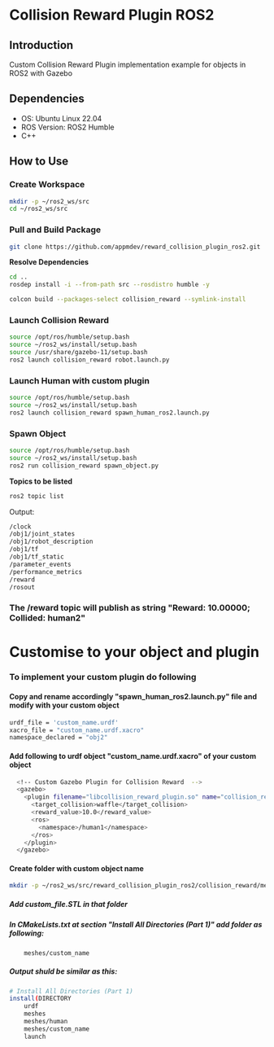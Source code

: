 # Collision Reward Plugin ROS2


## Introduction

Custom Collision Reward Plugin implementation example for objects in ROS2 with Gazebo

## Dependencies

- OS: Ubuntu Linux 22.04
- ROS Version: ROS2 Humble
- C++

## How to Use

### Create Workspace

```bash
mkdir -p ~/ros2_ws/src
cd ~/ros2_ws/src
```

### Pull and Build Package

```bash
git clone https://github.com/appmdev/reward_collision_plugin_ros2.git
```
**Resolve Dependencies**
```bash
cd ..
rosdep install -i --from-path src --rosdistro humble -y
```

```bash
colcon build --packages-select collision_reward --symlink-install
```
### Launch Collision Reward

```bash
source /opt/ros/humble/setup.bash
source ~/ros2_ws/install/setup.bash
source /usr/share/gazebo-11/setup.bash
ros2 launch collision_reward robot.launch.py
```

### Launch Human with custom plugin

```bash
source /opt/ros/humble/setup.bash
source ~/ros2_ws/install/setup.bash
ros2 launch collision_reward spawn_human_ros2.launch.py
```

### Spawn Object

```bash
source /opt/ros/humble/setup.bash
source ~/ros2_ws/install/setup.bash
ros2 run collision_reward spawn_object.py
```

**Topics to be listed**

```bash
ros2 topic list
```

Output:
```bash
/clock
/obj1/joint_states
/obj1/robot_description
/obj1/tf
/obj1/tf_static
/parameter_events
/performance_metrics
/reward
/rosout
```

### The /reward topic will publish as string "Reward: 10.00000; Collided: human2"

# Customise to your object and plugin


### To implement your custom plugin do following

#### Copy and rename accordingly "spawn_human_ros2.launch.py" file and modify with your custom object

```bash
urdf_file = 'custom_name.urdf'
xacro_file = "custom_name.urdf.xacro"
namespace_declared = "obj2"
```
#### Add following to urdf object "custom_name.urdf.xacro" of your custom object
```bash
  <!-- Custom Gazebo Plugin for Collision Reward  -->
  <gazebo>
    <plugin filename="libcollision_reward_plugin.so" name="collision_reward_plugin">
      <target_collision>waffle</target_collision>
      <reward_value>10.0</reward_value>
      <ros>
        <namespace>/human1</namespace>
      </ros>    
    </plugin>
  </gazebo>
```
#### Create folder with custom object name
```bash
mkdir -p ~/ros2_ws/src/reward_collision_plugin_ros2/collision_reward/meshes/custom_name
```


##### Add custom_file.STL in that folder 

##### In CMakeLists.txt at section "Install All Directories (Part 1)" add folder as following:

```bash
    meshes/custom_name
```

##### Output shuld be similar as this:
```bash
# Install All Directories (Part 1)
install(DIRECTORY
    urdf
    meshes
    meshes/human
    meshes/custom_name
    launch
```
